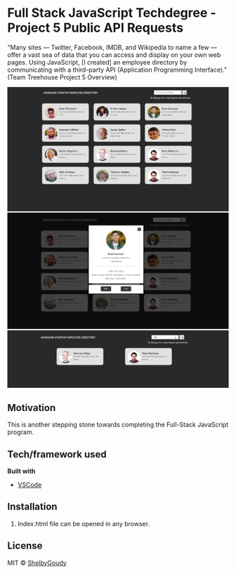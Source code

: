 # Full Stack JavaScript Techdegree - Project 5 Public API Requests
"Many sites — Twitter, Facebook, IMDB, and Wikipedia to name a few — offer a vast sea of data that you can access and display on your own web pages. Using JavaScript, [I created] an employee directory by communicating with a third-party API (Application Programming Interface)." (Team Treehouse Project 5 Overview)

![home page](mockups/image1.png)
![person selected](mockups/image2.png)
![search query](mockups/image3.png)

## Motivation
This is another stepping stone towards completing the Full-Stack JavaScript program.

## Tech/framework used
<b>Built with</b>
- [VSCode](https://code.visualstudio.com/)

## Installation
1. Index.html file can be opened in any browser.

## License
MIT © [ShelbyGoudy]()
